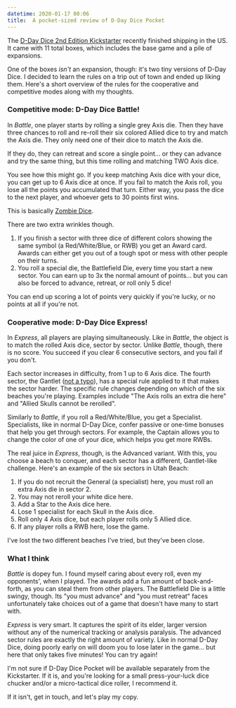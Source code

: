 ```yaml
---
datetime: 2020-01-17 00:06
title:  A pocket-sized review of D-Day Dice Pocket
---
```


The [D-Day Dice 2nd Edition Kickstarter](https://www.kickstarter.com/projects/wordforgegames/d-day-dice-2nd-edition/description) recently finished shipping in the US. It came with 11 total boxes, which includes the base game and a pile of expansions.

One of the boxes _isn't_ an expansion, though: it's two tiny versions of D-Day Dice. I decided to learn the rules on a trip out of town and ended up liking them. Here's a short overview of the rules for the cooperative and competitive modes along with my thoughts.

### Competitive mode: D-Day Dice Battle!

In _Battle_, one player starts by rolling a single grey Axis die. Then they have three chances to roll and re-roll their six colored Allied dice to try and match the Axis die. They only need one of their dice to match the Axis die.

If they do, they can retreat and score a single point... or they can advance and try the same thing, but this time rolling and matching TWO Axis dice.

You see how this might go. If you keep matching Axis dice with your dice, you can get up to 6 Axis dice at once. If you fail to match the Axis roll, you lose all the points you accumulated that turn. Either way, you pass the dice to the next player, and whoever gets to 30 points first wins.

This is basically [Zombie Dice](https://boardgamegeek.com/boardgame/62871/zombie-dice).

There are two extra wrinkles though.

1. If you finish a sector with three dice of different colors showing the same symbol (a Red/White/Blue, or RWB) you get an Award card. Awards can either get you out of a tough spot or mess with other people on their turns.
1. You roll a special die, the Battlefield Die, every time you start a new sector. You can earn up to 3x the normal amount of points... but you can also be forced to advance, retreat, or roll only 5 dice!

You can end up scoring a lot of points very quickly if you're lucky, or no points at all if you're not.

### Cooperative mode: D-Day Dice Express!

In _Express_, all players are playing simultaneously. Like in _Battle_, the object is to match the rolled Axis dice, sector by sector. Unlike _Battle_, though, there is no score. You succeed if you clear 6 consecutive sectors, and you fail if you don't.

Each sector increases in difficulty, from 1 up to 6 Axis dice. The fourth sector, the Gantlet ([not a typo](https://www.google.com/search?q=gantlet)), has a special rule applied to it that makes the sector harder. The specific rule changes depending on which of the six beaches you're playing. Examples include "The Axis rolls an extra die here" and "Allied Skulls cannot be rerolled".

Similarly to _Battle_, if you roll a Red/White/Blue, you get a Specialist. Specialists, like in normal D-Day Dice, confer passive or one-time bonuses that help you get through sectors. For example, the Captain allows you to change the color of one of your dice, which helps you get more RWBs.

The real juice in _Express_, though, is the Advanced variant. With this, you choose a beach to conquer, and each sector has a different, Gantlet-like challenge. Here's an example of the six sectors in Utah Beach:

1. If you do not recruit the General (a specialist) here, you must roll an extra Axis die in sector 2.
1. You may not reroll your white dice here.
1. Add a Star to the Axis dice here.
1. Lose 1 specialist for each Skull in the Axis dice.
1. Roll only 4 Axis dice, but each player rolls only 5 Allied dice.
1. If any player rolls a RWB here, lose the game.

I've lost the two different beaches I've tried, but they've been close.

### What I think

_Battle_ is dopey fun. I found myself caring about every roll, even my opponents', when I played. The awards add a fun amount of back-and-forth, as you can steal them from other players. The Battlefield Die is a little swingy, though. Its "you must advance" and "you must retreat" faces unfortunately take choices out of a game that doesn't have many to start with.

_Express_ is very smart. It captures the spirit of its elder, larger version without any of the numerical tracking or analysis paralysis. The advanced sector rules are exactly the right amount of variety. Like in normal D-Day Dice, doing poorly early on will doom you to lose later in the game... but here that only takes five minutes! You can try again!

I'm not sure if D-Day Dice Pocket will be available separately from the Kickstarter. If it is, and you're looking for a small press-your-luck dice chucker and/or a micro-tactical dice roller, I recommend it.

If it isn't, get in touch, and let's play my copy.
